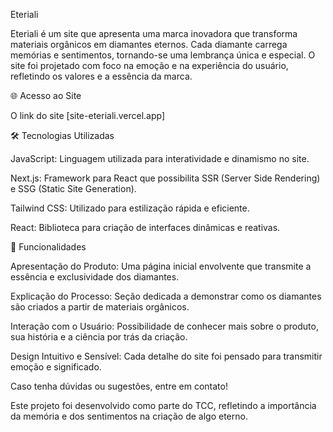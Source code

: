 Eteriali

Eteriali é um site que apresenta uma marca inovadora que transforma materiais orgânicos em diamantes eternos. Cada diamante carrega memórias e sentimentos, tornando-se uma lembrança única e especial. O site foi projetado com foco na emoção e na experiência do usuário, refletindo os valores e a essência da marca.

🌐 Acesso ao Site

O link do site [site-eteriali.vercel.app]

🛠 Tecnologias Utilizadas

JavaScript: Linguagem utilizada para interatividade e dinamismo no site.

Next.js: Framework para React que possibilita SSR (Server Side Rendering) e SSG (Static Site Generation).

Tailwind CSS: Utilizado para estilização rápida e eficiente.

React: Biblioteca para criação de interfaces dinâmicas e reativas.

📌 Funcionalidades

Apresentação do Produto: Uma página inicial envolvente que transmite a essência e exclusividade dos diamantes.

Explicação do Processo: Seção dedicada a demonstrar como os diamantes são criados a partir de materiais orgânicos.

Interação com o Usuário: Possibilidade de conhecer mais sobre o produto, sua história e a ciência por trás da criação.

Design Intuitivo e Sensível: Cada detalhe do site foi pensado para transmitir emoção e significado.

Caso tenha dúvidas ou sugestões, entre em contato!

Este projeto foi desenvolvido como parte do TCC, refletindo a importância da memória e dos sentimentos na criação de algo eterno.

